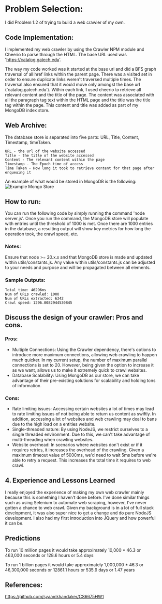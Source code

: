 # Problem Selection:

I did Problem 1.2 of trying to build a web crawler of my own.

## Code Implementation:
I implemented my web crawler by using the Crawler NPM module and Cheerio to parse through the HTML. The base URL used was 'https://catalog.gatech.edu'.

The way my code worked was it started at the base url and did a BFS graph traversal of all href links within the parent page. There was a visited set in order to ensure duplicate links weren't traversed multiple times. The traversal also ensured that it would move only amongst the base url ('catalog.gatech.edu'). Within each link, I used cheerio to retrieve all relevant content and the title of the page. The content was associated with all the paragraph tag text within the HTML page and the title was the title tag within the page. This content and title was added as part of my MongoDB index store. 

## Web Archive:

The database store is separated into five parts: URL, Title, Content, Timestamp, timeTaken.

````
URL - the url of the website accessed
Title - the title of the website accessed
Content - The relevant content within the page
Timestamp - The Epoch time of access
Time Taken - How long it took to retrieve content for that page after enqueuing it
````

An example of what would be stored in MongoDB is the following: 
![Example Mongo Store](https://github.com/user-attachments/assets/c527318e-1743-4252-a6fb-f215d0c5cd14)

## How to run: 
You can run the following code by simply running the command 'node server.js'. Once you run the command, the MongoDB store will populate with entries until the threshold of 1000 is met. Once there are 1000 entries in the database, a resulting output will show key metrics for how long the operation took, the crawl speed, etc.

### Notes: 
Ensure that node >= 20.x.x and that MongoDB store is made and updated within utils/constants.js. Any value within utils/constants.js can be adjusted to your needs and purpose and will be propagated between all elements.

### Sample Outputs: 
````
Total time: 46296ms
Num of URLs crawled: 1000
Num of URLs extracted: 6342
Crawl speed: 1296.0082944530845
````

## Discuss the design of your crawler: Pros and cons.

### Pros:
- Multiple Connections: Using the Crawler dependency, there's options to introduce more maximum connections, allowing web crawling to happen much quicker. In my current setup, the number of maximum parallel connections is set to 20. However, being given the option to increase it as we want, allows us to make it extremely quick to crawl websites.
- Database Scalability: Using MongoDB as our store, we can take advantage of their pre-existing solutions for scalability and holding tons of information.

### Cons:
- Rate limiting issues: Accessing certain websites a lot of times may lead to rate limiting issues of not being able to return us content as swiftly. In addition, accessing a lot of websites and web crawling may deal to bans due to the high load on a entities website.
- Single-threaded nature: By using NodeJS, we restrict ourselves to a single threaded environment. Due to this, we can't take advantage of multi-threading when crawling websites.
- Website overhead: In scenarios where websites don't exist or if it requires retries, it increases the overhead of the crawling. Given a maximum timeout value of 5000ms, we'd need to wait 5ms before we're able to retry a request. This increases the total time it requires to web crawl.

## 4. Experience and Lessons Learned

I really enjoyed the experience of making my own web crawler mainly because this is something I haven't done before. I've done similar things such as using Selenium to automate web scraping, however, I've never gotten a chance to web crawl. Given my background is in a lot of full stack development, it was also super nice to get a change and do pure NodeJS development. I also had my first introduction into JQuery and how powerful it can be. 

## Predictions
To run 10 million pages it would take approximately 10,000 * 46.3 or 463,000 seconds or 128.6 hours or 5.4 days

To run 1 billion pages it would take approximately 1,000,000 * 46.3 or 46,300,000 seconds or 12861.1 hours or 535.9 days or 1.47 years

## References: 
https://github.com/syaamkhandaker/CS6675HW1
